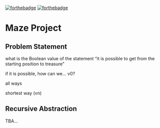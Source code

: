 [![forthebadge](https://forthebadge.com/images/badges/made-with-java.svg)](https://forthebadge.com) [![forthebadge](https://forthebadge.com/images/badges/contains-cat-gifs.svg)](https://forthebadge.com)
# Maze Project

## Problem Statement

what is the Boolean value of the statement “it is possible to get from the starting position to treasure”

if it is possible, how can we… v0?

all ways

shortest way (vn)

## Recursive Abstraction 

TBA...
